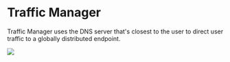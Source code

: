 # Traffic Manager

Traffic Manager uses the DNS server that's closest to the user to direct user traffic to a globally distributed endpoint.

![](</public/image (10).png>)
